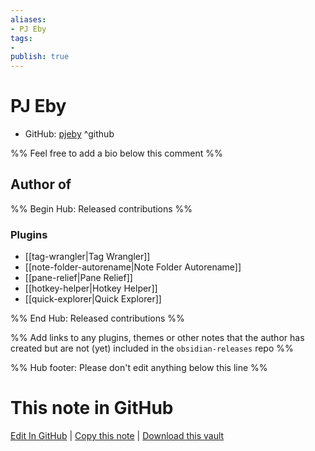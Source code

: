```yaml
---
aliases:
- PJ Eby
tags:
- 
publish: true
---
```


# PJ Eby

- GitHub: [pjeby](https://github.com/pjeby/) ^github
<!-- - Discord: `@` ^discord-->
<!-- - Website: <> ^website-->
<!-- - [[Publish sites|Publish site]]: <https://> ^publish-->

%% Feel free to add a bio below this comment %%


## Author of

%% Begin Hub: Released contributions %%
### Plugins
- [[tag-wrangler|Tag Wrangler]]
- [[note-folder-autorename|Note Folder Autorename]]
- [[pane-relief|Pane Relief]]
- [[hotkey-helper|Hotkey Helper]]
- [[quick-explorer|Quick Explorer]]

%% End Hub: Released contributions %%

%% Add links to any plugins, themes or other notes that the author has created but are not (yet) included in the `obsidian-releases` repo %%

<!--
### Unlisted plugins
-->

<!--
### Others
-->

<!--
## Sponsor this author
-->

<!-- - [[GitHub sponsors]]: [Sponsor @pjeby on GitHub Sponsors](https://github.com/sponsors/pjeby) ^github-sponsor-->
<!-- - [[Buy me a coffee]]: <https://> ^buy-me-a-coffee-->
<!-- - [[PayPal]]: <https://> ^paypal-->
<!-- - [[Patreon]]: <https://> ^patreon-->

<!--
## Follow this author
-->

<!-- - [[YouTube Channels|On YouTube]]: <https://> ^youtube-->
<!-- - Twitter: <https://> ^twitter-->
<!-- - ... -->

%% Hub footer: Please don't edit anything below this line %%

# This note in GitHub

<span class="git-footer">[Edit In GitHub](https://github.dev/obsidian-community/obsidian-hub/blob/main/01%20-%20Community/People/pjeby.md "git-hub-edit-note") | [Copy this note](https://raw.githubusercontent.com/obsidian-community/obsidian-hub/main/01%20-%20Community/People/pjeby.md "git-hub-copy-note") | [Download this vault](https://github.com/obsidian-community/obsidian-hub/archive/refs/heads/main.zip "git-hub-download-vault") </span>
